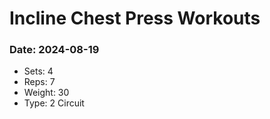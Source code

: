 # Incline Chest Press Workouts

### Date: 2024-08-19
- Sets: 4
- Reps: 7
- Weight: 30
- Type:  2 Circuit

